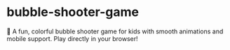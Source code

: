 # bubble-shooter-game
🎯 A fun, colorful bubble shooter game for kids with smooth animations and mobile support. Play directly in your browser!
